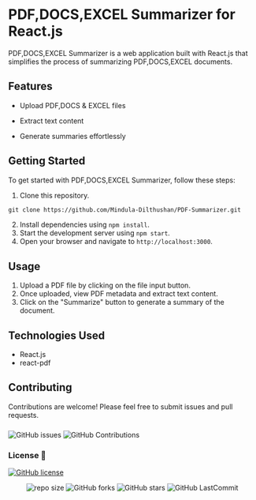# PDF,DOCS,EXCEL Summarizer for React.js

PDF,DOCS,EXCEL Summarizer is a web application built with React.js that simplifies the process of summarizing PDF,DOCS,EXCEL documents.

## Features

- Upload PDF,DOCS & EXCEL files
- Extract text content

- Generate summaries effortlessly

## Getting Started

To get started with PDF,DOCS,EXCEL Summarizer, follow these steps:

1. Clone this repository.
```md
git clone https://github.com/Mindula-Dilthushan/PDF-Summarizer.git
```
2. Install dependencies using `npm install`.
3. Start the development server using `npm start`.
4. Open your browser and navigate to `http://localhost:3000`.

## Usage

1. Upload a PDF file by clicking on the file input button.
2. Once uploaded, view PDF metadata and extract text content.
3. Click on the "Summarize" button to generate a summary of the document.

## Technologies Used

- React.js
- react-pdf

## Contributing

Contributions are welcome! Please feel free to submit issues and pull requests.

###

![GitHub issues](https://img.shields.io/github/issues/Mindula-Dilthushan/PDF-Summarizer?&labelColor=black&color=eb3b5a&label=Issues&logo=issues&logoColor=black&style=for-the-badge)
![GitHub Contributions](https://img.shields.io/github/contributors/Mindula-Dilthushan/PDF-Summarizer?&labelColor=black&color=8854d0&style=for-the-badge)

### License 📝
[![GitHub license](https://img.shields.io/github/license/Mindula-Dilthushan/PDF-Summarizer?&labelColor=black&color=3867d6&style=for-the-badge)](https://github.com/Mindula-Dilthushan/PDF-Summarizer/blob/master/LICENSE)


<div align="center">

![repo size](https://img.shields.io/github/repo-size/Mindula-Dilthushan/PDF-Summarizer?label=Repo%20Size&style=for-the-badge&labelColor=black&color=20bf6b)
![GitHub forks](https://img.shields.io/github/forks/Mindula-Dilthushan/PDF-Summarizer?&labelColor=black&color=0fb9b1&style=for-the-badge)
![GitHub stars](https://img.shields.io/github/stars/Mindula-Dilthushan/PDF-Summarizer?&labelColor=black&color=f7b731&style=for-the-badge)
![GitHub LastCommit](https://img.shields.io/github/last-commit/Mindula-Dilthushan/PDF-Summarizer?logo=github&labelColor=black&color=d1d8e0&style=for-the-badge)

</div>

<div align="center"> 

</div>
